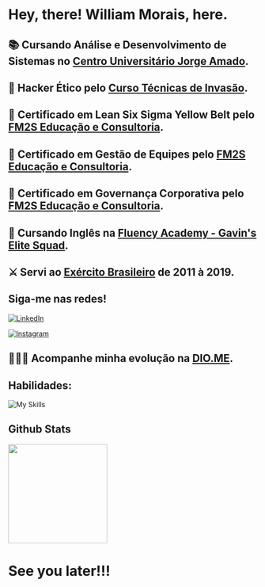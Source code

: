 # Hey, there! William Morais, here.

## 📚 Cursando Análise e Desenvolvimento de Sistemas no [Centro Universitário Jorge Amado](https://www.unijorge.edu.br/).

## 🎩 Hacker Ético pelo [Curso Técnicas de Invasão](https://sl.tecnicasdeinvasao.com/).

## 🥋 Certificado em Lean Six Sigma Yellow Belt pelo [FM2S Educação e Consultoria](https://ead.fm2s.com.br/).

## 🧱 Certificado em Gestão de Equipes pelo [FM2S Educação e Consultoria](https://ead.fm2s.com.br/).

## 🤵 Certificado em Governança Corporativa pelo [FM2S Educação e Consultoria](https://ead.fm2s.com.br/).

## 📓 Cursando Inglês na [Fluency Academy - Gavin's Elite Squad](https://fluency.io/br/).

## ⚔ Servi ao [Exército Brasileiro](https://www.eb.mil.br/) de 2011 à 2019.

## Siga-me nas redes!

[![LinkedIn](https://img.shields.io/badge/LinkedIn-000?style=for-the-badge&logo=linkedin&logoColor=0E76A8)](https://www.linkedin.com/in/william-morais-19b199151/) 

[![Instagram](https://img.shields.io/badge/Instagram-000?style=for-the-badge&logo=instagram&logoColor=#cc16a8)](https://www.instagram.com/wl.williamlenon/)

## 🏃🏽‍♂️ Acompanhe minha evolução na [DIO.ME](https://www.dio.me/users/wl_williamlenon).

## Habilidades:

![My Skills](https://skillicons.dev/icons?i=java,html,css,git,github,python,c,vscode&theme=dark)

## Github Stats

  <a href="https://github.com/WilliamLenon">
    <img height="200em" src="https://github-readme-stats-sigma-five.vercel.app/api?username=WilliamLenon&show_icons=true&theme=tokyonight"/>
    
  </a>

# See you later!!!
